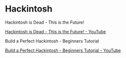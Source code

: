 # Hackintosh

Hackintosh is Dead - This is the Future!

[Hackintosh is Dead - This is the Future! - YouTube](https://www.youtube.com/watch?v=lztH7BUxIoM)

Build a Perfect Hackintosh - Beginners Tutorial

[Build a Perfect Hackintosh - Beginners Tutorial - YouTube](https://www.youtube.com/watch?v=fA9AotXqkqA&list=PLUnxfH_mxj7INsnrkYhrCPnEGWuBUVUaU&index=57)